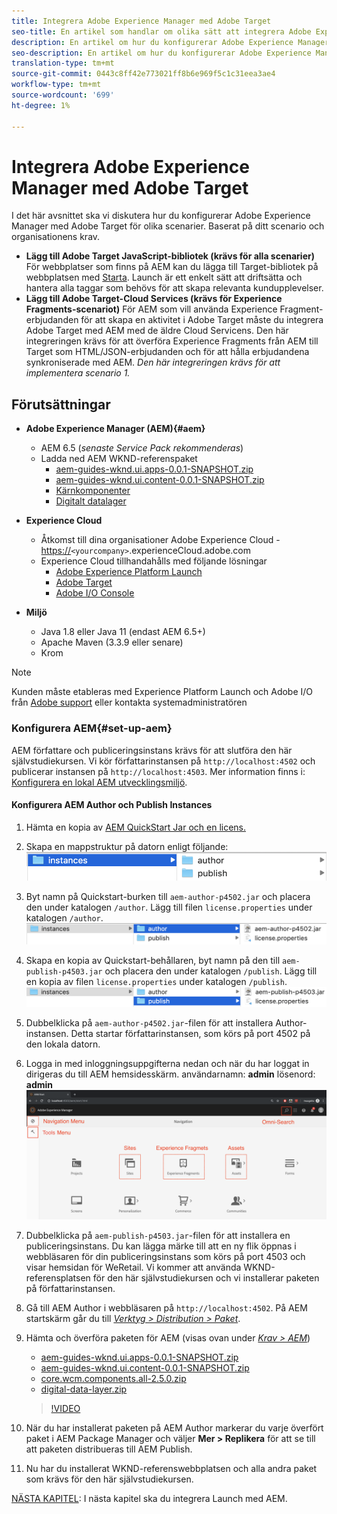 ```yaml
---
title: Integrera Adobe Experience Manager med Adobe Target
seo-title: En artikel som handlar om olika sätt att integrera Adobe Experience Manager(AEM) med Adobe Target för att leverera personaliserat innehåll.
description: En artikel om hur du konfigurerar Adobe Experience Manager med Adobe Target för olika scenarier.
seo-description: En artikel om hur du konfigurerar Adobe Experience Manager med Adobe Target för olika scenarier.
translation-type: tm+mt
source-git-commit: 0443c8ff42e773021ff8b6e969f5c1c31eea3ae4
workflow-type: tm+mt
source-wordcount: '699'
ht-degree: 1%

---
```



# Integrera Adobe Experience Manager med Adobe Target

I det här avsnittet ska vi diskutera hur du konfigurerar Adobe Experience Manager med Adobe Target för olika scenarier. Baserat på ditt scenario och organisationens krav.

* **Lägg till Adobe Target JavaScript-bibliotek (krävs för alla scenarier)**
För webbplatser som finns på AEM kan du lägga till Target-bibliotek på webbplatsen med  [Starta](https://docs.adobe.com/content/help/en/launch/using/overview.html). Launch är ett enkelt sätt att driftsätta och hantera alla taggar som behövs för att skapa relevanta kundupplevelser.
* **Lägg till Adobe Target-Cloud Services (krävs för Experience Fragments-scenariot)**
För AEM som vill använda Experience Fragment-erbjudanden för att skapa en aktivitet i Adobe Target måste du integrera Adobe Target med AEM med de äldre Cloud Servicens. Den här integreringen krävs för att överföra Experience Fragments från AEM till Target som HTML/JSON-erbjudanden och för att hålla erbjudandena synkroniserade med AEM. 
*Den här integreringen krävs för att implementera scenario 1.*

## Förutsättningar

* **Adobe Experience Manager (AEM){#aem}**
   * AEM 6.5 (*senaste Service Pack rekommenderas*)
   * Ladda ned AEM WKND-referenspaket
      * [aem-guides-wknd.ui.apps-0.0.1-SNAPSHOT.zip](https://github.com/adobe/aem-guides-wknd/releases/download/archetype-18.1/aem-guides-wknd.ui.apps-0.0.1-SNAPSHOT.zip)
      * [aem-guides-wknd.ui.content-0.0.1-SNAPSHOT.zip](https://github.com/adobe/aem-guides-wknd/releases/download/archetype-18.1/aem-guides-wknd.ui.content-0.0.1-SNAPSHOT.zip)
      * [Kärnkomponenter](https://github.com/adobe/aem-core-wcm-components/releases/download/core.wcm.components.reactor-2.5.0/core.wcm.components.all-2.5.0.zip)
      * [Digitalt datalager](assets/implementation/digital-data-layer.zip)

* **Experience Cloud**
   * Åtkomst till dina organisationer Adobe Experience Cloud - <https://>`<yourcompany>`.experienceCloud.adobe.com
   * Experience Cloud tillhandahålls med följande lösningar
      * [Adobe Experience Platform Launch](https://experiencecloud.adobe.com)
      * [Adobe Target](https://experiencecloud.adobe.com)
      * [Adobe I/O Console](https://console.adobe.io)

* **Miljö**
   * Java 1.8 eller Java 11 (endast AEM 6.5+)
   * Apache Maven (3.3.9 eller senare)
   * Krom

>[!NOTE]
>
> Kunden måste etableras med Experience Platform Launch och Adobe I/O från [Adobe support](https://helpx.adobe.com/se/contact/enterprise-support.ec.html) eller kontakta systemadministratören

### Konfigurera AEM{#set-up-aem}

AEM författare och publiceringsinstans krävs för att slutföra den här självstudiekursen. Vi kör författarinstansen på `http://localhost:4502` och publicerar instansen på `http://localhost:4503`. Mer information finns i: [Konfigurera en lokal AEM utvecklingsmiljö](https://helpx.adobe.com/experience-manager/kt/platform-repository/using/local-aem-dev-environment-article-setup.html).

#### Konfigurera AEM Author och Publish Instances

1. Hämta en kopia av [AEM QuickStart Jar och en licens.](https://helpx.adobe.com/experience-manager/6-5/sites/deploying/using/deploy.html#GettingtheSoftware)
2. Skapa en mappstruktur på datorn enligt följande:
   ![Mappstruktur](assets/implementation/aem-setup-1.png)
3. Byt namn på Quickstart-burken till `aem-author-p4502.jar` och placera den under katalogen `/author`. Lägg till filen `license.properties` under katalogen `/author`.
   ![AEM Author Instance](assets/implementation/aem-setup-author.png)
4. Skapa en kopia av Quickstart-behållaren, byt namn på den till `aem-publish-p4503.jar` och placera den under katalogen `/publish`. Lägg till en kopia av filen `license.properties` under katalogen `/publish`.
   ![AEM Publish Instance](assets/implementation/aem-setup-publish.png)
5. Dubbelklicka på `aem-author-p4502.jar`-filen för att installera Author-instansen. Detta startar författarinstansen, som körs på port 4502 på den lokala datorn.
6. Logga in med inloggningsuppgifterna nedan och när du har loggat in dirigeras du till AEM hemsidesskärm.
användarnamn: **admin**
lösenord: **admin**
   ![AEM Publish Instance](assets/implementation/aem-author-home-page.png)
7. Dubbelklicka på `aem-publish-p4503.jar`-filen för att installera en publiceringsinstans. Du kan lägga märke till att en ny flik öppnas i webbläsaren för din publiceringsinstans som körs på port 4503 och visar hemsidan för WeRetail. Vi kommer att använda WKND-referensplatsen för den här självstudiekursen och vi installerar paketen på författarinstansen.
8. Gå till AEM Author i webbläsaren på `http://localhost:4502`. På AEM startskärm går du till *[Verktyg > Distribution > Paket](http://localhost:4502/crx/packmgr/index.jsp)*.
9. Hämta och överföra paketen för AEM (visas ovan under *[Krav > AEM](#aem)*)
   * [aem-guides-wknd.ui.apps-0.0.1-SNAPSHOT.zip](https://github.com/adobe/aem-guides-wknd/releases/download/archetype-18.1/aem-guides-wknd.ui.apps-0.0.1-SNAPSHOT.zip)
   * [aem-guides-wknd.ui.content-0.0.1-SNAPSHOT.zip](https://github.com/adobe/aem-guides-wknd/releases/download/archetype-18.1/aem-guides-wknd.ui.content-0.0.1-SNAPSHOT.zip)
   * [core.wcm.components.all-2.5.0.zip](https://github.com/adobe/aem-core-wcm-components/releases/download/core.wcm.components.reactor-2.5.0/core.wcm.components.all-2.5.0.zip)
   * [digital-data-layer.zip](assets/implementation/digital-data-layer.zip)

   >[!VIDEO](https://video.tv.adobe.com/v/28377?quality=12&learn=on)
10. När du har installerat paketen på AEM Author markerar du varje överfört paket i AEM Package Manager och väljer **Mer > Replikera** för att se till att paketen distribueras till AEM Publish.
11. Nu har du installerat WKND-referenswebbplatsen och alla andra paket som krävs för den här självstudiekursen.

[NÄSTA KAPITEL](./using-launch-adobe-io.md): I nästa kapitel ska du integrera Launch med AEM.
